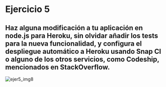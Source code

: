 # Ejercicio 5

## Haz alguna modificación a tu aplicación en node.js para Heroku, sin olvidar añadir los tests para la nueva funcionalidad, y configura el despliegue automático a Heroku usando Snap CI o alguno de los otros servicios, como Codeship, mencionados en StackOverflow.



![ejer5_img8](http://googledrive.com/host/0B5Yam2FWqtZPOUY1RGEyY1ZKLXM/Ejercicio5_8.png)
